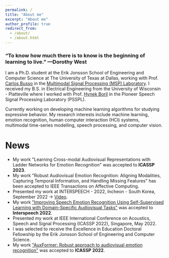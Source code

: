 ```yaml
---
permalink: /
title: "About me"
excerpt: "About me"
author_profile: true
redirect_from: 
  - /about/
  - /about.html
---
```


### “To know how much there is to know is the beginning of learning to live.” —Dorothy West

I am a Ph.D. student at the Erik Jonsson School of Engineering and Computer Science at The University of Texas at Dallas,
working with Prof. [Carlos Busso](https://personal.utdallas.edu/~busso/) in the
[Multimodal Signal Processing (MSP) Laboratory](https://ecs.utdallas.edu/research/researchlabs/msp-lab/). 
I received my B.S. in Electrical Engineering from the University of Wisconsin - Platteville where I worked with 
Prof. [Hynek Boril](https://www.uwplatt.edu/profile/borilh) in the Pioneer Speech Signal Processing Laboratory (PSSPL).

Currently working on developing machine learning algorithms for studying expressive behavior. My research interests 
include machine learning, emotion recognition, human computer interaction (HCI) systems, multimodal time-series modelling, 
speech processing, and computer vision. 

# News
* My work "Learning Cross-modal Audiovisual Representations with Ladder Networks for Emotion Recognition" was accepted to <b>ICASSP 2023</b>.
* My work "Robust Audiovisual Emotion Recognition: Aligning Modalities, Capturing Temporal Information, and Handling Missing Features" has been accepted to IEEE Transactions on Affective Computing.
* Presented my work at INTERSPEECH - 2022, Incheon - South Korea, September 2022 -> [Video](https://www.youtube.com/watch?v=x9W2IGJ5VUs&t=2s).
* My work ["Improving Speech Emotion Recognition Using Self-Supervised Learning with Domain-Specific Audiovisual Tasks"](https://ecs.utdallas.edu/research/researchlabs/msp-lab/publications/Goncalves_2022_2.pdf) was accepted to <b>Interspeech 2022</b>.
* Presented my work at IEEE International Conference on Acoustics, Speech and Signal Processing (ICASSP 2022), Singapore, May 2022.
* I was selected to receive the Excellence in Education Doctoral Fellowship by the Erik Jonsson School of Engineering and Computer Science.
* My work ["AuxFormer: Robust approach to audiovisual emotion recognition"](https://ecs.utdallas.edu/research/researchlabs/msp-lab/publications/Goncalves_2022.pdf) was accepted to <b>ICASSP 2022</b>.
